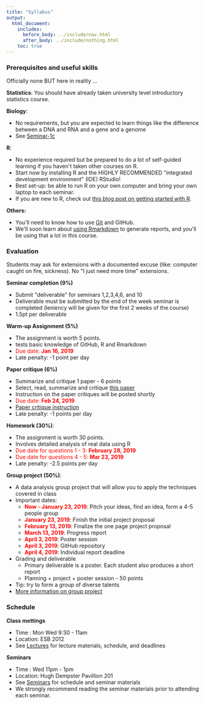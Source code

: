 ```yaml
---
title: "Syllabus"
output:
  html_document:
    includes:
      before_body: ../include/nav.html
      after_body: ../include/nothing.html
    toc: true
---
```


### Prerequisites and useful skills

Officially none BUT here in reality ...

**Statistics**: You should have already taken university level introductory statistics course.

**Biology**: 

- No requirements, but you are expected to learn things like the difference between a DNA and RNA and a gene and a genome
- See [Seminar-1c](../seminars/sm01d_biology-intro_2016.pdf) 

**R**: 

- No experience required but be prepared to do a lot of self-guided learning if you haven't taken other courses on R. 
- Start now by installing R and the HIGHLY RECOMMENDED "integrated development environment" (IDE) RStudio! 
- Best set-up: be able to run R on your own computer and bring your own laptop to each seminar.
- If you are new to R, check out [this blog post on getting started with R](http://santina.me/r/2015/12/15/Get-started-with-R.html). 

**Others:** 

- You'll need to know how to use [Git](https://stat545-ubc.github.io/git01_git-install.html) and GitHub. 
- We'll soon learn about [using Rmarkdown](https://stat540-ubc.github.io/seminars/sm02a_rMarkdown.html) to generate reports, and you'll be using that a lot in this course. 

### Evaluation

Students may ask for extensions with a documented excuse (like: computer caught on fire, sickness). No "I just need more time" extensions.

**Seminar completion (9%)**

- Submit "deliverable" for seminars 1,2,3,4,6, and 10
- Deliverable must be submitted by the end of the week seminar is completed (leniency will be given for the first 2 weeks of the course)
- 1.5pt per deliverable 

**Warm-up Assignment (5%)**

- The assignment is worth 5 points.
- tests basic knowledge of GitHub, R and Rmarkdown
- <span style="color: red">Due date: **Jan 16, 2019**</span>
- Late penalty: -1 point per day

**Paper critique (6%)**

- Summarize and critique 1 paper - 6 points
- Select, read, summarize and critique [this paper](https://www.ncbi.nlm.nih.gov/pmc/articles/PMC4405555/)
- Instruction on the paper critiques will be posted shortly
- <span style="color: red">Due date: **Feb 24, 2019**</span>
- [Paper critique instruction](https://stat540-ubc.github.io/subpages/assignments.html)
- Late penalty: -1 points per day

**Homework (30%)**: 

- The assignment is worth 30 points. 
- Involves detailed analysis of real data using R 
- <span style="color: red">Due date for questions 1 - 3: **February 28, 2019**</span>
- <span style="color: red">Due date for questions 4 - 5: **Mar 23, 2019**</span>
- Late penalty: -2.5 points per day

**Group project (50%)**: 

- A data analysis group project that will allow you to apply the techniques covered in class
- Important dates: 
    - <span style="color: red">**Now - January 23, 2019**</span>: Pitch your ideas, find an idea, form a 4-5 people group 
    - <span style="color: red">**January 23, 2019**</span>: Finish the initial project proposal
    - <span style="color: red">**February 13, 2019**</span>: Finalize the one page project proposal 
    - <span style="color: red">**March 13, 2019**</span>: Progress report
    - <span style="color: red">**April 3, 2019**</span>: Poster session 
    - <span style="color: red">**April 3, 2019**</span>: GitHub repository
    - <span style="color: red">**April 4, 2019**</span>: Individual report deadline
- Grading and deliverable 
    - Primary deliverable is a poster. Each student also produces a short report 
    - Planning + project + poster session - 50 points 
- Tip: try to form a group of diverse talents
- [More information on group project](https://stat540-ubc.github.io/subpages/assignments.html#final-group-project) 


### Schedule  

**Class mettings** 

- Time : Mon Wed 9:30 - 11am
- Location: ESB 2012
- See [Lectures](lectures.html) for lecture materials, schedule, and deadlines 

**Seminars**

- Time : Wed 11pm - 1pm
- Location: Hugh Dempster Pavillion 201
- See [Seminars](seminars.html) for schedule and seminar materials 
- We strongly recommend reading the seminar materials prior to attending each seminar. 


